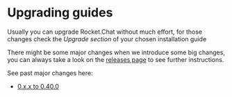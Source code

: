# Upgrading guides

Usually you can upgrade Rocket.Chat without much effort,
for those changes check the _Upgrade section_ of your chosen installation guide

There might be some major changes when we introduce some big changes,
you can always take a look on the [releases page](https://github.com/RocketChat/Rocket.Chat/releases)
to see further instructions.

See past major changes here:

- [0.x.x to 0.40.0](1.%20From%200.x.x%20to%200.40.0)